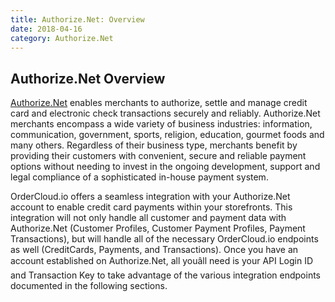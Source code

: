 ```yaml
---
title: Authorize.Net: Overview
date: 2018-04-16
category: Authorize.Net
---
```



##  Authorize.Net Overview

[Authorize.Net](http://www.authorize.net/) enables merchants to authorize,
settle and manage credit card and electronic check transactions securely and
reliably. Authorize.Net merchants encompass a wide variety of business
industries: information, communication, government, sports, religion,
education, gourmet foods and many others. Regardless of their business type,
merchants benefit by providing their customers with convenient, secure and
reliable payment options without needing to invest in the ongoing development,
support and legal compliance of a sophisticated in-house payment system.

OrderCloud.io offers a seamless integration with your Authorize.Net account to
enable credit card payments within your storefronts. This integration will not
only handle all customer and payment data with Authorize.Net (Customer
Profiles, Customer Payment Profiles, Payment Transactions), but will handle
all of the necessary OrderCloud.io endpoints as well (CreditCards, Payments,
and Transactions). Once you have an account established on Authorize.Net, all
youâll need is your API Login ID and Transaction Key to take advantage of
the various integration endpoints documented in the following sections.

